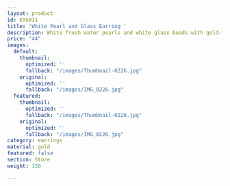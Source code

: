 ```yaml
---
layout: product
id: EYG011
title: 'White Pearl and Glass Earring '
description: White fresh water pearls and white glass beads with gold-filled hooks.
price: "44"
images:
  default:
    thumbnail:
      optimized: ''
      fallback: "/images/Thumbnail-0226.jpg"
    original:
      optimized: ''
      fallback: "/images/IMG_0226.jpg"
  featured:
    thumbnail:
      optimized: ''
      fallback: "/images/Thumbnail-0226.jpg"
    original:
      optimized: ''
      fallback: "/images/IMG_0226.jpg"
category: earrings
material: gold
featured: false
section: Store
weight: 150

---
```

